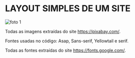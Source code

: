 # LAYOUT SIMPLES DE UM SITE

![foto 1](https://user-images.githubusercontent.com/101402102/163483129-0a920c91-26bd-442c-b6ef-c581467f1649.PNG)

Todas as imagens extraídas do site https://pixabay.com/.

Fontes usadas no código: Asap, Sans-serif, Yellowtail e serif.

Todas as fontes extraídas do site https://fonts.google.com/.
